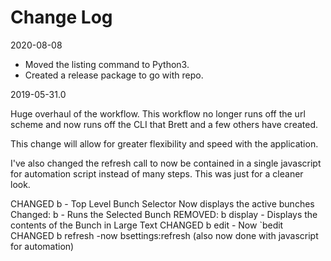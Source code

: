 # Change Log

2020-08-08
- Moved the listing command to Python3.
- Created a release package to go with repo.

2019-05-31.0

Huge overhaul of the workflow. This workflow no longer runs off the url scheme and now runs off the CLI that Brett and a few others have created.

This change will allow for greater flexibility and speed with the application.

I've also changed the refresh call to now be contained in a single javascript for automation script instead of many steps. This was just for a cleaner look.

CHANGED b - Top Level Bunch Selector Now displays the active bunches
Changed: b <bunch filename> - Runs the Selected Bunch
REMOVED: b display <bunch filename> - Displays the contents of the Bunch in Large Text
CHANGED b edit <bunch filename> - Now `bedit
CHANGED b refresh -now bsettings:refresh (also now done with javascript for automation)
